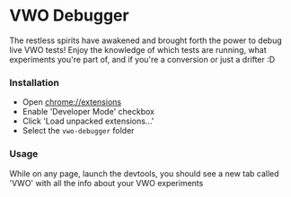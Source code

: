 # VWO Debugger

The restless spirits have awakened and brought forth the power to debug live VWO tests! Enjoy the knowledge of which tests are running, what experiments you're part of, and if you're a conversion or just a drifter :D

### Installation

 * Open [chrome://extensions](chrome://extensions)
 * Enable 'Developer Mode' checkbox
 * Click 'Load unpacked extensions...'
 * Select the `vwo-debugger` folder

### Usage

While on any page, launch the devtools, you should see a new tab called 'VWO' with all the info about your VWO experiments
